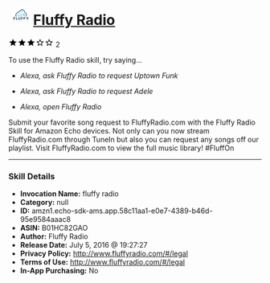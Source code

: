 # &nbsp;<img src="skill_icon" alt="Fluffy Radio icon" width="36"> [Fluffy Radio](http://alexa.amazon.com/#skills/amzn1.echo-sdk-ams.app.58c11aa1-e0e7-4389-b46d-95e9584aaac8)
![3 stars](../../images/ic_star_black_18dp_1x.png)![3 stars](../../images/ic_star_black_18dp_1x.png)![3 stars](../../images/ic_star_black_18dp_1x.png)![3 stars](../../images/ic_star_border_black_18dp_1x.png)![3 stars](../../images/ic_star_border_black_18dp_1x.png) 2

To use the Fluffy Radio skill, try saying...

* *Alexa, ask Fluffy Radio to request Uptown Funk*

* *Alexa, ask Fluffy Radio to request Adele*

* *Alexa, open Fluffy Radio*

Submit your favorite song request to FluffyRadio.com with the Fluffy Radio Skill for Amazon Echo devices.  Not only can you now stream FluffyRadio.com through TuneIn but also you can request any songs off our playlist.  Visit FluffyRadio.com to view the full music library!  #FluffOn

***

### Skill Details

* **Invocation Name:** fluffy radio
* **Category:** null
* **ID:** amzn1.echo-sdk-ams.app.58c11aa1-e0e7-4389-b46d-95e9584aaac8
* **ASIN:** B01HC82GAO
* **Author:** Fluffy Radio
* **Release Date:** July 5, 2016 @ 19:27:27
* **Privacy Policy:** http://www.fluffyradio.com/#/legal
* **Terms of Use:** http://www.fluffyradio.com/#/legal
* **In-App Purchasing:** No

